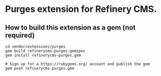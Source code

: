 # Purges extension for Refinery CMS.

## How to build this extension as a gem (not required)

    cd vendor/extensions/purges
    gem build refinerycms-purges.gemspec
    gem install refinerycms-purges.gem

    # Sign up for a https://rubygems.org/ account and publish the gem
    gem push refinerycms-purges.gem
